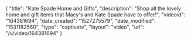 {
    "title": "Kate Spade Home and Gifts",
    "description": "Shop all the lovely home and gift items that Macy's and Kate Spade have to offer!",
    "videoid": "164381694",
    "date_created": "1527275579",
    "date_modified": "1531182560",
    "type": "captivate",
    "layout": "video",
    "url": "\/v\/video\/164381694"
}